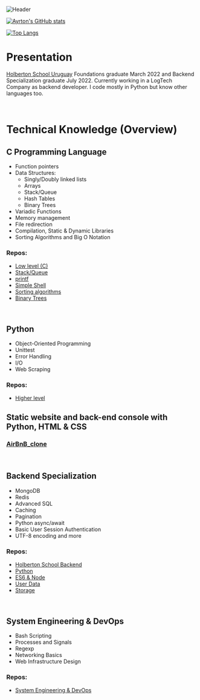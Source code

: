 ![Header](https://github.com/protobon/protobon/blob/main/professional_cover_image.png)

[![Ayrton's GitHub stats](https://github-readme-stats.vercel.app/api?username=protobon&hide=prs&theme=tokyonight)](https://github.com/anuraghazra/github-readme-stats)

[![Top Langs](https://github-readme-stats.vercel.app/api/top-langs/?username=protobon&theme=tokyonight&layout=compact)](https://github.com/anuraghazra/github-readme-stats)

# Presentation
[Holberton School Uruguay](https://www.holbertonschool.com/campuses/montevideo) Foundations graduate March 2022 and Backend Specialization graduate July 2022.
Currently working in a LogTech Company as backend developer. I code mostly in Python but know other languages too.

<br>

# Technical Knowledge (Overview)
## C Programming Language
- Function pointers
- Data Structures:
    - Singly/Doubly linked lists
    - Arrays
    - Stack/Queue
    - Hash Tables
    - Binary Trees
- Variadic Functions
- Memory management
- File redirection
- Compilation, Static & Dynamic Libraries
- Sorting Algorithms and Big O Notation

### Repos:
- [Low level (C)](https://github.com/protobon/holbertonschool-low_level_programming)
- [Stack/Queue](https://github.com/protobon/monty)
- [printf](https://github.com/protobon/printf)
- [Simple Shell](https://github.com/ralexrivero/simple_shell)
- [Sorting algorithms](https://github.com/protobon/sorting_algorithms)
- [Binary Trees](https://github.com/protobon/binary_trees)

<br>

## Python
- Object-Oriented Programming
- Unittest
- Error Handling
- I/O
- Web Scraping

### Repos:
- [Higher level](https://github.com/protobon/holbertonschool-higher_level_programming)

## Static website and back-end console with Python, HTML & CSS

### [AirBnB_clone](https://github.com/protobon/AirBnB_clone_v3)

<br>

## Backend Specialization
- MongoDB
- Redis
- Advanced SQL
- Caching
- Pagination
- Python async/await
- Basic User Session Authentication
- UTF-8 encoding and more

### Repos:
- [Holberton School Backend](https://github.com/protobon/holbertonschool-backend)
- [Python](https://github.com/protobon/holbertonschool-backend-python)
- [ES6 & Node](https://github.com/protobon/holbertonschool-backend-javascript)
- [User Data](https://github.com/protobon/holbertonschool-backend-user-data)
- [Storage](https://github.com/protobon/holbertonschool-backend-storage)

<br>

## System Engineering & DevOps
- Bash Scripting
- Processes and Signals
- Regexp
- Networking Basics
- Web Infrastructure Design

### Repos:
- [System Engineering & DevOps](https://github.com/protobon/holberton-system_engineering-devops)
